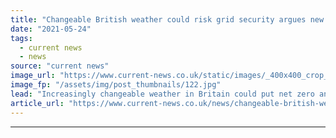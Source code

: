 ```yaml
---
title: "Changeable British weather could risk grid security argues new report"
date: "2021-05-24"
tags: 
  - current news
  - news
source: "current news"
image_url: "https://www.current-news.co.uk/static/images/_400x400_crop_center-center/Cruachan-1-Drax.jpg"
image_fp: "/assets/img/post_thumbnails/122.jpg"
lead: "​Increasingly changeable weather in Britain could put net zero and the security of the electricity grid at risk according to a new report."
article_url: "https://www.current-news.co.uk/news/changeable-british-weather-could-risk-grid-security-argues-new-report?utm_source=rss-feeds&utm_medium=rss&utm_campaign=rss"
---
```


---
